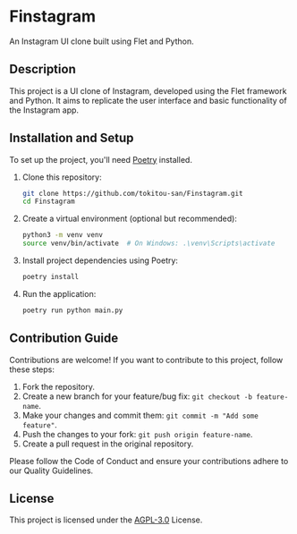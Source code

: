 # Finstagram

An Instagram UI clone built using Flet and Python.
## Description

This project is a UI clone of Instagram, developed using the Flet framework and Python. It aims to replicate the user interface and basic functionality of the Instagram app.

## Installation and Setup

To set up the project, you'll need [Poetry](https://python-poetry.org/) installed.

1. Clone this repository:
   ```bash
   git clone https://github.com/tokitou-san/Finstagram.git
   cd Finstagram
   ```
2. Create a virtual environment (optional but recommended):
   ```bash
   python3 -m venv venv
   source venv/bin/activate  # On Windows: .\venv\Scripts\activate
   ```
3. Install project dependencies using Poetry:
   ```bash
   poetry install
   ```
4. Run the application:
   ```bash
   poetry run python main.py
   ```

## Contribution Guide

Contributions are welcome! If you want to contribute to this project, follow these steps:

1. Fork the repository.
2. Create a new branch for your feature/bug fix: `git checkout -b feature-name`.
3. Make your changes and commit them: `git commit -m "Add some feature"`.
4. Push the changes to your fork: `git push origin feature-name`.
5. Create a pull request in the original repository.

Please follow the Code of Conduct and ensure your contributions adhere to our Quality Guidelines.

## License

This project is licensed under the [AGPL-3.0](https://github.com/tokitou-san/Finstagram/blob/main/LICENSE) License.
